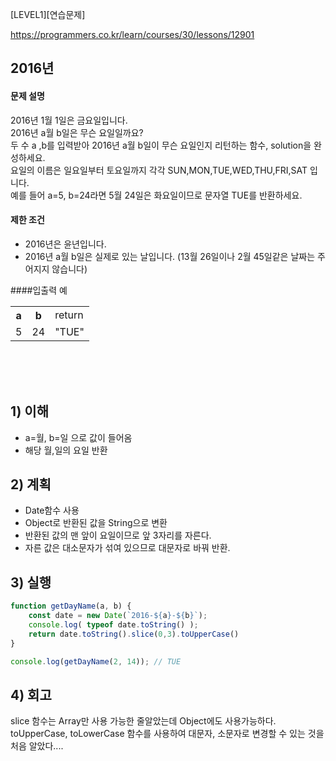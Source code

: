 [LEVEL1][연습문제]

https://programmers.co.kr/learn/courses/30/lessons/12901

## 2016년

#### 문제 설명
2016년 1월 1일은 금요일입니다. <br>
2016년 a월 b일은 무슨 요일일까요?  <br>
두 수 a ,b를 입력받아 2016년 a월 b일이 무슨 요일인지 리턴하는 함수, solution을 완성하세요. <br> 
요일의 이름은 일요일부터 토요일까지 각각 SUN,MON,TUE,WED,THU,FRI,SAT 입니다.  <br>
예를 들어 a=5, b=24라면 5월 24일은 화요일이므로 문자열 TUE를 반환하세요.

#### 제한 조건
- 2016년은 윤년입니다.
- 2016년 a월 b일은 실제로 있는 날입니다. (13월 26일이나 2월 45일같은 날짜는 주어지지 않습니다)

####입출력 예
<table>
<tr>
<th>a</th>
<th>b</th>
<td>return</td>
</tr>
<tr>
<td>5</td>
<td>24</td>
<td>"TUE"</td>
</tr>
</table>

<br><br><br>

## 1) 이해
- a=월, b=일 으로 값이 들어옴
- 해당 월,일의 요일 반환
 
## 2) 계획
- Date함수 사용
- Object로 반환된 값을 String으로 변환
- 반환된 값의 맨 앞이 요일이므로 앞 3자리를 자른다.
- 자른 값은 대소문자가 섞여 있으므로 대문자로 바꿔 반환.

## 3) 실행
```javascript
function getDayName(a, b) {
    const date = new Date(`2016-${a}-${b}`);
    console.log( typeof date.toString() );
    return date.toString().slice(0,3).toUpperCase()
}

console.log(getDayName(2, 14)); // TUE
```

## 4) 회고
slice 함수는 Array만 사용 가능한 줄알았는데 Object에도 사용가능하다.
toUpperCase, toLowerCase 함수를 사용하여 대문자, 소문자로 변경할 수 있는 것을 처음 알았다....